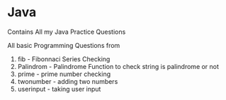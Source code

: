 # Java
Contains All my Java Practice Questions


All basic Programming Questions from

1. fib - Fibonnaci Series Checking
2. Palindrom - Palindrome Function to check string is palindrome or not
3. prime - prime number checking
4. twonumber - adding two numbers
5. userinput - taking user input
